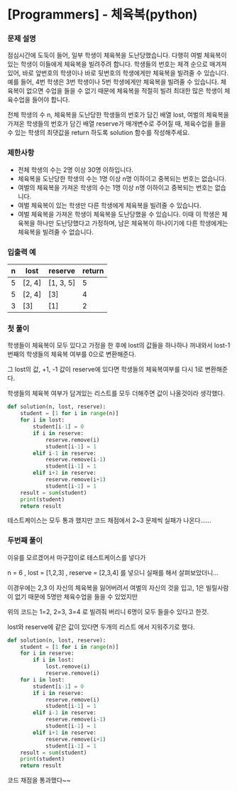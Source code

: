 # [Programmers] - 체육복(python)

### 문제 설명

점심시간에 도둑이 들어, 일부 학생이 체육복을 도난당했습니다. 다행히 여벌 체육복이 있는 학생이 이들에게 체육복을 빌려주려 합니다. 학생들의 번호는 체격 순으로 매겨져 있어, 바로 앞번호의 학생이나 바로 뒷번호의 학생에게만 체육복을 빌려줄 수 있습니다. 예를 들어, 4번 학생은 3번 학생이나 5번 학생에게만 체육복을 빌려줄 수 있습니다. 체육복이 없으면 수업을 들을 수 없기 때문에 체육복을 적절히 빌려 최대한 많은 학생이 체육수업을 들어야 합니다.

전체 학생의 수 n, 체육복을 도난당한 학생들의 번호가 담긴 배열 lost, 여벌의 체육복을 가져온 학생들의 번호가 담긴 배열 reserve가 매개변수로 주어질 때, 체육수업을 들을 수 있는 학생의 최댓값을 return 하도록 solution 함수를 작성해주세요.

### 제한사항

- 전체 학생의 수는 2명 이상 30명 이하입니다.
- 체육복을 도난당한 학생의 수는 1명 이상 n명 이하이고 중복되는 번호는 없습니다.
- 여벌의 체육복을 가져온 학생의 수는 1명 이상 n명 이하이고 중복되는 번호는 없습니다.
- 여벌 체육복이 있는 학생만 다른 학생에게 체육복을 빌려줄 수 있습니다.
- 여벌 체육복을 가져온 학생이 체육복을 도난당했을 수 있습니다. 이때 이 학생은 체육복을 하나만 도난당했다고 가정하며, 남은 체육복이 하나이기에 다른 학생에게는 체육복을 빌려줄 수 없습니다.

### 입출력 예

| n    | lost   | reserve   | return |
| ---- | ------ | --------- | ------ |
| 5    | [2, 4] | [1, 3, 5] | 5      |
| 5    | [2, 4] | [3]       | 4      |
| 3    | [3]    | [1]       | 2      |



### 첫 풀이

학생들이 체육복이 모두 있다고 가정을 한 후에 lost의 값들을 하나하나 꺼내와서 lost-1번째의 학생들의 체육복 여부를 0으로 변환해준다.

그 lost의 값, +1, -1 값이 reserve에 있다면 학생들의 체육복여부를 다시 1로 변환해준다.

학생들의 체육복 여부가 담겨있는 리스트를 모두 더해주면 값이 나올것이라 생각했다.

````python
def solution(n, lost, reserve):
    student = [1 for i in range(n)]
    for i in lost:
        student[i-1] = 0
        if i in reserve:
            reserve.remove(i)
            student[i-1] = 1
        elif i-1 in reserve:
            reserve.remove(i-1)
            student[i-1] = 1
        elif i+1 in reserve:
            reserve.remove(i+1)
            student[i-1] = 1
    result = sum(student)
    print(student)
    return result
````

테스트케이스는 모두 통과 했지만 코드 채점에서 2~3 문제씩 실패가 나온다......

### 두번째 풀이

이유를 모르겠어서 마구잡이로 테스트케이스를 넣다가 

n = 6 , lost = [1,2,3] , reserve = [2,3,4] 를 넣으니 실패를 해서 살펴보았더니...

이경우에는 2,3 이 자신의 체육복을 잃어버려서 여벌의 자신의 것을 입고, 1은 빌릴사람이 없기 때문에 5명만 체육수업을 들을 수 있었지만

위의 코드는 1=2, 2=3, 3=4 로 빌려줘 버리니 6명이 모두 들을수 있다고 한것.

lost와 reserve에 같은 값이 있다면 두개의 리스트 에서 지워주기로 했다.

````python
def solution(n, lost, reserve):
    student = [1 for i in range(n)]
    for i in reserve:
        if i in lost:
            lost.remove(i)
            reserve.remove(i)
    for i in lost:
        student[i-1] = 0
        if i in reserve:
            reserve.remove(i)
            student[i-1] = 1
        elif i-1 in reserve:
            reserve.remove(i-1)
            student[i-1] = 1
        elif i+1 in reserve:
            reserve.remove(i+1)
            student[i-1] = 1
    result = sum(student)
    print(student)
    return result
````

 코드 채점을 통과했다~~